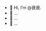 - 👋 Hi, I’m @衰衰.
- 👀 ...
- 🌱 ...
- 💞️ ...

<!---
ronrnrn/ronrnrn is a ✨ special ✨ repository because its `README.md` (this file) appears on your GitHub profile.
You can click the Preview link to take a look at your changes.
--->
